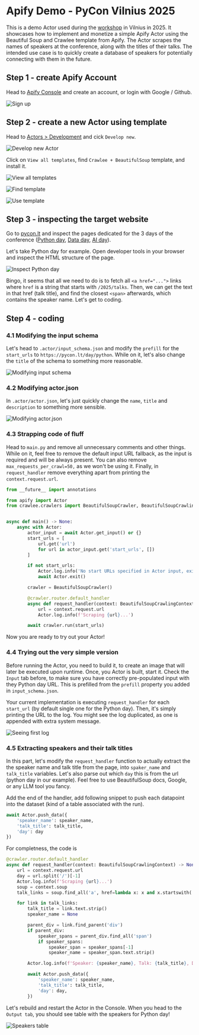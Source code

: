 # Apify Demo - PyCon Vilnius 2025

This is a demo Actor used during the [workshop](https://pycon.lt/talks/LAG8AJ) in Vilnius in 2025. It showcases how to implement and monetize a simple Apify Actor using the Beautiful Soup and Crawlee template from Apify. The Actor scrapes the names of speakers at the conference, along with the titles of their talks. The intended use case is to quickly create a database of speakers for potentially connecting with them in the future.

## Step 1 - create Apify Account
Head to [Apify Console](https://console.apify.com/sign-up) and create an account, or login with Google / Github.

![Sign up](images/1_signup.png)

## Step 2 - create a new Actor using template
Head to [Actors > Development](https://console.apify.com/actors/development/my-actors) and cick `Develop new`.

![Develop new Actor](images/2a_develop_new.png)

Click on `View all templates`, find `Crawlee + BeautifulSoup` template, and install it.

![View all templates](images/2b_view_all_templates.png)

![Find template](images/2c_find_template.png)

![Use template](images/2d_use_template.png)

## Step 3 - inspecting the target website
Go to [pycon.lt](https://pycon.lt/) and inspect the pages dedicated for the 3 days of the conference ([Python day](https://pycon.lt/day/python), [Data day](https://pycon.lt/day/data), [AI day](https://pycon.lt/day/ai)).

Let's take Python day for example. Open developer tools in your browser and inspect the HTML structure of the page.

![Inspect Python day](images/3_inspect_page_python_day.png)

Bingo, it seems that all we need to do is to fetch all `<a href="...">` links where `href` is a string that starts with `/2025/talks`. Then, we can get the text in that href (talk title), and find the closest `<span>` afterwards, which contains the speaker name. Let's get to coding.

## Step 4 - coding
### 4.1 Modifying the input schema
Let's head to `.actor/input_schema.json` and modify the `prefill` for the `start_urls` to `https://pycon.lt/day/python`. While on it, let's also change the `title` of the schema to something more reasonable.

![Modifying input schema](images/4a_modifying_input_schema.png)

### 4.2 Modifying actor.json
In `.actor/actor.json`, let's just quickly change the `name`, `title` and `description` to something more sensible.

![Modifying actor.json](images/4b_modifying_actor_json.png)

### 4.3 Strapping code of fluff
Head to `main.py` and remove all unnecessary comments and other things. While on it, feel free to remove the default input URL fallback, as the input is required and will be always present. You can also remove `max_requests_per_crawl=50,` as we won't be using it. Finally, in `request_handler` remove everything apart from printing the `context.request.url`.

```python
from __future__ import annotations

from apify import Actor
from crawlee.crawlers import BeautifulSoupCrawler, BeautifulSoupCrawlingContext


async def main() -> None:
    async with Actor:
        actor_input = await Actor.get_input() or {}
        start_urls = [
            url.get('url')
            for url in actor_input.get('start_urls', [])
        ]

        if not start_urls:
            Actor.log.info('No start URLs specified in Actor input, exiting...')
            await Actor.exit()

        crawler = BeautifulSoupCrawler()

        @crawler.router.default_handler
        async def request_handler(context: BeautifulSoupCrawlingContext) -> None:
            url = context.request.url
            Actor.log.info(f'Scraping {url}...')

        await crawler.run(start_urls)
```

Now you are ready to try out your Actor!

### 4.4 Trying out the very simple version
Before running the Actor, you need to build it, to create an image that will later be executed upon runtime. Once, you Actor is built, start it. Check the `Input` tab before, to make sure you have correctly pre-populated input with they Python day URL. This is prefilled from the `prefill` property you added in `input_schema.json`.

Your current implementation is executing `request_handler` for each `start_url` (by default single one for the Python day). Then, it's simply printing the URL to the log. You might see the log duplicated, as one is appended with extra system message.

![Seeing first log](images/4d_seeing_first_log.png)

### 4.5 Extracting speakers and their talk titles
In this part, let's modify the `request_handler` function to actually extract the the speaker name and talk title from the page, into `spaker_name` and `talk_title` variables. Let's also parse out which `day` this is from the url (python day in our example). Feel free to use BeautifulSoup docs, Google, or any LLM tool you fancy.

Add the end of the handler, add following snippet to push each datapoint into the dataset (kind of a table associated with the run). 
```python
await Actor.push_data({
    'speaker_name': speaker_name,
    'talk_title': talk_title,
    'day': day
})
```

For completness, the code is
```python
@crawler.router.default_handler
async def request_handler(context: BeautifulSoupCrawlingContext) -> None:
    url = context.request.url
    day = url.split('/')[-1]
    Actor.log.info(f'Scraping {url}...')
    soup = context.soup
    talk_links = soup.find_all('a', href=lambda x: x and x.startswith('/2025/talks'))

    for link in talk_links:
        talk_title = link.text.strip()
        speaker_name = None

        parent_div = link.find_parent('div')
        if parent_div:
            speaker_spans = parent_div.find_all('span')
            if speaker_spans:
                speaker_span = speaker_spans[-1]
                speaker_name = speaker_span.text.strip()

        Actor.log.info(f'Speaker: {speaker_name}, Talk: {talk_title}, Day: {day}')

        await Actor.push_data({
            'speaker_name': speaker_name,
            'talk_title': talk_title,
            'day': day,
        })
```

Let's rebuild and restart the Actor in the Console. When you head to the `Output tab`, you should see table with the speakers for Python day!

![Speakers table](images/4e_speakers_table.png)
